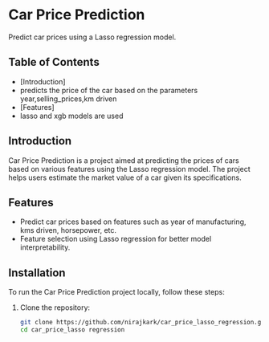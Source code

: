 # Car Price Prediction

Predict car prices using a Lasso regression model.

## Table of Contents

- [Introduction]
- predicts the price of the car based on the parameters year,selling_prices,km driven
- [Features]
- lasso and xgb models are used


## Introduction

Car Price Prediction is a project aimed at predicting the prices of cars based on various features using the Lasso regression model. The project helps users estimate the market value of a car given its specifications.

## Features

- Predict car prices based on features such as year of manufacturing, kms driven, horsepower, etc.
- Feature selection using Lasso regression for better model interpretability.


## Installation

To run the Car Price Prediction project locally, follow these steps:

1. Clone the repository:

   ```bash
   git clone https://github.com/nirajkark/car_price_lasso_regression.git
   cd car_price_lasso regression
